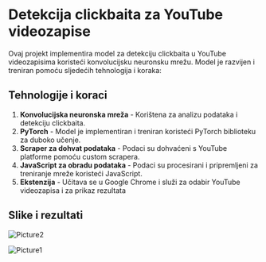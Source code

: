 # Detekcija clickbaita za YouTube videozapise

Ovaj projekt implementira model za detekciju clickbaita u YouTube videozapisima koristeći konvolucijsku neuronsku mrežu. Model je razvijen i treniran pomoću sljedećih tehnologija i koraka:

## Tehnologije i koraci
1. **Konvolucijska neuronska mreža** - Korištena za analizu podataka i detekciju clickbaita.
2. **PyTorch** - Model je implementiran i treniran koristeći PyTorch biblioteku za duboko učenje.
3. **Scraper za dohvat podataka** - Podaci su dohvaćeni s YouTube platforme pomoću custom scrapera.
4. **JavaScript za obradu podataka** - Podaci su procesirani i pripremljeni za treniranje mreže koristeći JavaScript.
5. **Ekstenzija** - Učitava se u Google Chrome i služi za odabir YouTube videozapisa i za prikaz rezultata


## Slike i rezultati

![Picture2](https://github.com/user-attachments/assets/11f4096f-de2a-449c-8af9-379a0cc92ab9)

![Picture1](https://github.com/user-attachments/assets/77c57506-5658-4fc7-8878-9eb872dc5897)
